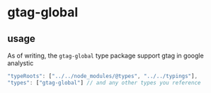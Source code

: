 # gtag-global

## usage

As of writing, the `gtag-global` type package support gtag in google analystic

```js
"typeRoots": ["../../node_modules/@types", "../../typings"],
"types": ["gtag-global"] // and any other types you reference
```
